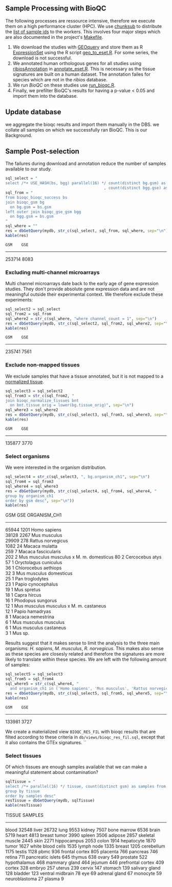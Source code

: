 ## Sample Processing with BioQC



The following processes are ressource intensive, therefore we execute them on a high performance cluster (HPC). We use [chunksub](https://github.com/grst/chunksub) to distribute the [list of sample ids](#sample-list) to the workers. This involves four major steps which are also documented in the project's [Makefile](https://github.com/grst/BioQC_GEO_analysis/blob/master/Makefile). 

1. We download the studies with [GEOquery](https://bioconductor.org/packages/release/bioc/html/GEOquery.html) and store them as R [ExpressionSet](https://bioconductor.org/packages/devel/bioc/vignettes/Biobase/inst/doc/ExpressionSetIntroduction.pdf) using the R script [geo_to_eset.R](https://github.com/grst/BioQC_GEO_analysis/blob/master/scripts/geo_to_eset.R). For some series, the download is not successful. 
2. We annotated human orthologous genes for all studies using [ribiosAnnotation](https://github.com/Accio/ribios) in [annotate_eset.R](https://github.com/grst/BioQC_GEO_analysis/blob/master/scripts/annotate_eset.R). This is necessary as the tissue signatures are built on a human dataset. The annotation failes for species which are not in the *ribios* database. 
3. We run *BioQC* on these studies use [run_bioqc.R](https://github.com/grst/BioQC_GEO_analysis/blob/master/scripts/run_bioqc.R). 
4. Finally, we prefilter BioQC's results for having a p-value < 0.05 and import them into the database. 

## Update database
we aggregate the bioqc results and import them manually in the DBS. 
we collate all samples on which we successfully ran BioQC. This is our Background. 


## Sample Post-selection

The failures during download and annotation reduce the number of samples available to our study.

<!-- since there are muliple gpl and gsm in a gse, there might've been some gsm 
inserted, that don't have a tissue annotated, albeit the gse was selected. -->


```r
sql_select = "
select /*+ USE_HASH(bs, bgg) parallel(16) */ count(distinct bg.gsm) as GSM
                                           , count(distinct bgg.gse) as GSE"
sql_from = "
from bioqc_bioqc_success bs
join bioqc_gsm bg
  on bg.gsm = bs.gsm
left outer join bioqc_gse_gsm bgg
  on bgg.gsm = bs.gsm 
"
sql_where = ""
res = dbGetQuery(mydb, str_c(sql_select, sql_from, sql_where, sep="\n"))
kable(res)
```

    GSM    GSE
-------  -----
 253714   8083


### Excluding multi-channel microarrays

Multi channel microarrays date back to the early age of gene expression studies. They don't provide absolute gene expression data and are not meaningful outside their experimental context. We therefore exclude these experiments:

```r
sql_select2 = sql_select
sql_from2 = sql_from
sql_where2 = str_c(sql_where, "where channel_count = 1", sep="\n")
res = dbGetQuery(mydb, str_c(sql_select2, sql_from2, sql_where2, sep="\n"))
kable(res)
```

    GSM    GSE
-------  -----
 235741   7561

### Exclude non-mapped tissues
We exclude samples that have a tissue annotated, but it is not mapped to a [normalized tissue](#tissue-normalization). 


```r
sql_select3 = sql_select2
sql_from3 = str_c(sql_from2, "
join bioqc_normalize_tissues bnt
  on bnt.tissue_orig = lower(bg.tissue_orig)", sep="\n")
sql_where3 = sql_where2
res = dbGetQuery(mydb, str_c(sql_select3, sql_from3, sql_where3, sep="\n"))
kable(res)
```

    GSM    GSE
-------  -----
 135877   3770

### Select organisms
We were interested in the organism distribution.

```r
sql_select4 = str_c(sql_select3, ", bg.organism_ch1", sep="\n")
sql_from4 = sql_from3
sql_where4 = sql_where3
res = dbGetQuery(mydb, str_c(sql_select4, sql_from4, sql_where4, "
group by organism_ch1
order by gsm desc", sep="\n"))
kable(res)
```



   GSM    GSE  ORGANISM_CH1                             
------  -----  -----------------------------------------
 65944   1201  Homo sapiens                             
 38128   2267  Mus musculus                             
 29909    278  Rattus norvegicus                        
  1082     24  Macaca mulatta                           
   259      7  Macaca fascicularis                      
   202      2  Mus musculus musculus x M. m. domesticus 
    80      2  Cercocebus atys                          
    57      1  Oryctolagus cuniculus                    
    36      1  Chlorocebus aethiops                     
    32      3  Mus musculus domesticus                  
    25      1  Pan troglodytes                          
    23      1  Papio cynocephalus                       
    19      1  Mus spretus                              
    18      1  Capra hircus                             
    16      1  Phodopus sungorus                        
    12      1  Mus musculus musculus x M. m. castaneus  
    12      1  Papio hamadryas                          
     8      1  Macaca nemestrina                        
     6      1  Mus musculus musculus                    
     6      1  Mus musculus castaneus                   
     3      1  Mus sp.                                  

Results suggest that it makes sense to limit the analysis to the three main organisms: *H. sapiens*, *M. musculus*, *R. norvegicus*. This makes also sense as these species are closesly related and therefore the signatures are more likely to translate within these species. 
We are left with the following amount of samples: 


```r
sql_select5 = sql_select3
sql_from5 = sql_from4
sql_where5 = str_c(sql_where4, "
  and organism_ch1 in ('Homo sapiens', 'Mus musculus', 'Rattus norvegicus')", sep="\n")
res = dbGetQuery(mydb, str_c(sql_select5, sql_from5, sql_where5, sep="\n"))
kable(res)
```

    GSM    GSE
-------  -----
 133981   3727

We create a materialized view `BIOQC_RES_FIL` with bioqc results that are filted according 
to these criteria in `db/views/bioqc_res_fil.sql`, except that it also contains the GTEx signatures. ``


### Select tissues

Of which tissues are enough samples available that we can make a meaningful statement about contamination? 

```r
sqlTissue = "
select /*+ parallel(16) */ tissue, count(distinct gsm) as samples from bioqc_res_fil
group by tissue
order by samples desc"
resTissue = dbGetQuery(mydb, sqlTissue)
kable(resTissue)
```



TISSUE               SAMPLES
------------------  --------
blood                  32548
liver                  26732
lung                    9553
kidney                  7507
bone marrow             6536
brain                   5719
heart                   4813
breast tumor            3990
spleen                  3506
adipose                 2857
skeletal muscle         2445
skin                    2271
hippocampus             2053
colon                   1914
hepatocyte              1870
tumor                   1627
white blood cells       1535
lymph node              1335
breast                  1205
cerebellum              1175
testis                  1128
pbmc                     936
frontal cortex           805
placenta                 766
pancreas                 746
retina                   711
pancreatic islets        645
thymus                   638
ovary                    549
prostate                 522
hypothalamus             468
mammary gland            464
jejunum                  446
prefrontal cortex        409
cortex                   328
embryo                   257
uterus                   239
cervix                   147
stomach                  139
salivary gland           128
bladder                  123
ventral midbrain          78
eye                       69
adrenal gland             67
monocyte                  59
neuroblastoma             27
plasma                     9
